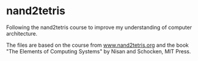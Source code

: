 # nand2tetris
Following the nand2tetris course to improve my understanding of computer architecture.

The files are based on the course from www.nand2tetris.org and the book "The Elements of Computing Systems" by Nisan and Schocken, MIT Press.